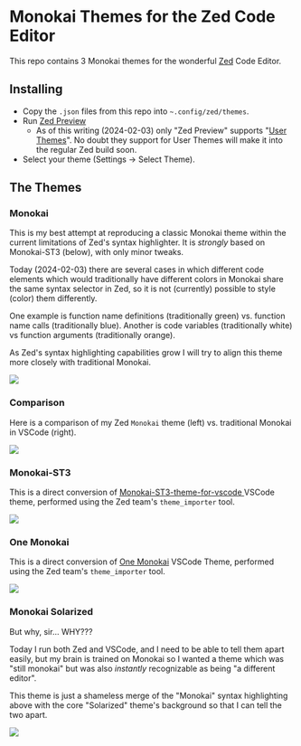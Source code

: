 # Monokai Themes for the Zed Code Editor

This repo contains 3 Monokai themes for the wonderful [Zed](https://zed.dev) Code Editor.

## Installing
- Copy the `.json` files from this repo into `~.config/zed/themes`.
- Run [Zed Preview](https://zed.dev/releases/preview)
    - As of this writing (2024-02-03) only "Zed Preview" supports "[User Themes](https://zed.dev/blog/user-themes-now-in-preview)".  No doubt they support for User Themes will make it into the regular Zed build soon.
- Select your theme (Settings -> Select Theme).

## The Themes
### Monokai
This is my best attempt at reproducing a classic Monokai theme within the current limitations of Zed's syntax highlighter. It is _strongly_ based on Monokai-ST3 (below), with only minor tweaks.

Today (2024-02-03) there are several cases in which different code elements which would traditionally have different colors in Monokai share the same syntax selector in Zed, so it is not (currently) possible to style (color) them differently.

One example is function name definitions (traditionally green) vs. function name calls (traditionally blue).  Another is code variables (traditionally white) vs function arguments (traditionally orange).

As Zed's syntax highlighting capabilities grow I will try to align this theme more closely with traditional Monokai.

![](img/screenshot_monokai.png)

### Comparison

Here is a comparison of my Zed `Monokai` theme (left) vs. traditional Monokai in VSCode (right).

![](img/zed_vscode_comparison.png)

### Monokai-ST3
This is a direct conversion of [Monokai-ST3-theme-for-vscode
](https://github.com/volosovich/Monokai-ST3-theme-for-vscode) VSCode theme, performed using the Zed team's `theme_importer` tool.

![](img/screenshot_monokai_st3.png)

### One Monokai
This is a direct conversion of [One Monokai](https://github.com/azemoh/vscode-one-monokai/tree/master) VSCode Theme, performed using the Zed team's `theme_importer` tool.

![](img/screenshot_one_monokai.png)

### Monokai Solarized
But why, sir... WHY???

Today I run both Zed and VSCode, and I need to be able to tell them apart easily, but my brain is trained on Monokai so I wanted a theme which was "still monokai" but was also *instantly* recognizable as being "a different editor".

This theme is just a shameless merge of the "Monokai" syntax highlighting above with the core "Solarized" theme's background so that I can tell the two apart.

![](img/screenshot_monokiai_solarized.png)